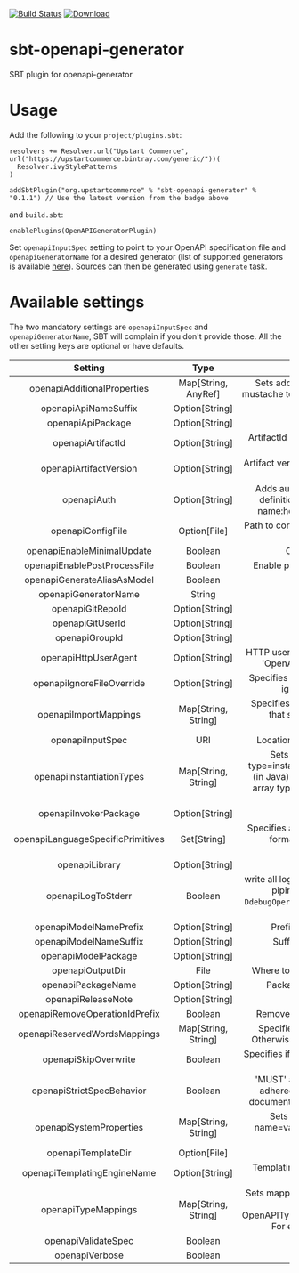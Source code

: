 [![Build Status](https://travis-ci.org/upstart-commerce/sbt-openapi-generator.svg?branch=master)](https://travis-ci.org/upstart-commerce/sbt-openapi-generator)
 [ ![Download](https://api.bintray.com/packages/upstartcommerce/generic/sbt-openapi-generator/images/download.svg) ](https://bintray.com/upstartcommerce/generic/sbt-openapi-generator/_latestVersion)

# sbt-openapi-generator
SBT plugin for openapi-generator

# Usage
Add the following to your `project/plugins.sbt`:
```
resolvers += Resolver.url("Upstart Commerce", url("https://upstartcommerce.bintray.com/generic/"))(
  Resolver.ivyStylePatterns
)

addSbtPlugin("org.upstartcommerce" % "sbt-openapi-generator" % "0.1.1") // Use the latest version from the badge above
```
and `build.sbt`:
```
enablePlugins(OpenAPIGeneratorPlugin)
```

Set `openapiInputSpec` setting to point to your OpenAPI specification file and `openapiGeneratorName` for a desired generator (list of supported generators is available [here](https://openapi-generator.tech/docs/generators)). Sources can then be generated using `generate` task.

# Available settings
The two mandatory settings are `openapiInputSpec` and `openapiGeneratorName`, SBT will complain if you don't provide those. All the other setting keys are optional or have defaults.

| Setting | Type | Description |
|:-------:|:----:|:-----------:|
| openapiAdditionalProperties | Map[String, AnyRef] | Sets additional properties that can be referenced by the mustache templates in the format of name=value,name=value |
| openapiApiNameSuffix | Option[String] | Suffix for the generated API files |
| openapiApiPackage | Option[String] | Package for generated API classes |
| openapiArtifactId | Option[String] | ArtifactId in generated code. This also becomes part of the generated library's filename |
| openapiArtifactVersion | Option[String] | Artifact version in generated code. This also becomes part of the generated library's filename |
| openapiAuth | Option[String] | Adds authorization headers when fetching the OpenAPI definitions remotely. Pass in a URL-encoded string of name:header with a comma separating multiple values |
| openapiConfigFile | Option[File] | Path to configuration file configuration file. It can be JSON or YAML |
| openapiEnableMinimalUpdate | Boolean | Only write output files that have changed |
| openapiEnablePostProcessFile | Boolean | Enable post-processing file using environment variables |
| openapiGenerateAliasAsModel | Boolean | Generate alias to map, array as models |
| openapiGeneratorName | String | Generator to use |
| openapiGitRepoId | Option[String] | Git repo ID, e.g. openapi-generator |
| openapiGitUserId | Option[String] | Git user ID, e.g. openapitools |
| openapiGroupId | Option[String] | GroupId in generated code |
| openapiHttpUserAgent | Option[String] | HTTP user agent, e.g. codegen_csharp_api_client, default to 'OpenAPI-Generator/{packageVersion}}/{language}' |
| openapiIgnoreFileOverride | Option[String] | Specifies an override location for the .openapi-generator-ignore file. Most useful on initial generation |
| openapiImportMappings | Map[String, String] | Specifies mappings between a given class and the import that should be used for that class in the format of type=import,type=import |
| openapiInputSpec | URI | Location of the OpenAPI spec, as URL or file (required) |
| openapiInstantiationTypes | Map[String, String] | Sets instantiation type mappings in the format of type=instantiatedType,type=instantiatedType. For example (in Java): array=ArrayList,map=HashMap. In other words array types will get instantiated as ArrayList in generated code |
| openapiInvokerPackage | Option[String] | Root package for generated code |
| openapiLanguageSpecificPrimitives | Set[String] | Specifies additional language specific primitive types in the format of type1,type2,type3,type3. For example: String,boolean,Boolean,Double |
| openapiLibrary | Option[String] | Library template (sub-template) |
| openapiLogToStderr | Boolean | write all log messages (not just errors) to STDERR. Useful for piping the JSON output of debug options (e.g. `-DdebugOperations`) to an external parser directly while testing a generator |
| openapiModelNamePrefix | Option[String] | Prefix that will be prepended to all model names |
| openapiModelNameSuffix | Option[String] | Suffix that will be appended to all model names |
| openapiModelPackage | Option[String] | Package for generated models |
| openapiOutputDir | File | Where to write the generated files (current dir by default) |
| openapiPackageName | Option[String] | Package for generated classes (where supported) |
| openapiReleaseNote | Option[String] | Release note, default to 'Minor update' |
| openapiRemoveOperationIdPrefix | Boolean | Remove prefix of operationId, e.g. config_getId => getId |
| openapiReservedWordsMappings | Map[String, String] | Specifies how a reserved name should be escaped to. Otherwise, the default _<name> is used. For example id=identifier |
| openapiSkipOverwrite | Boolean | Specifies if the existing files should be overwritten during the generation |
| openapiStrictSpecBehavior | Boolean | 'MUST' and 'SHALL' wording in OpenAPI spec is strictly adhered to. e.g. when false, no fixes will be applied to documents which pass validation but don't follow the spec |
| openapiSystemProperties | Map[String, String] | Sets specified system properties in the format of name=value,name=value (or multiple options, each with name=value) |
| openapiTemplateDir | Option[File] | Folder containing the template files |
| openapiTemplatingEngineName | Option[String] | Templating engine: \"mustache\" (default) or \"handlebars\" (beta) |
| openapiTypeMappings | Map[String, String] | Sets mappings between OpenAPI spec types and generated code types in the format of OpenAPIType=generatedType,OpenAPIType=generatedType. For example: array=List,map=Map,string=String |
| openapiValidateSpec | Boolean | Validate spec before code generation |
| openapiVerbose | Boolean | Verbose mode |

